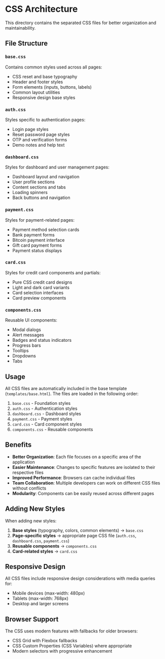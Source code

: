 # CSS Architecture

This directory contains the separated CSS files for better organization and maintainability.

## File Structure

### `base.css`
Contains common styles used across all pages:
- CSS reset and base typography
- Header and footer styles
- Form elements (inputs, buttons, labels)
- Common layout utilities
- Responsive design base styles

### `auth.css`
Styles specific to authentication pages:
- Login page styles
- Reset password page styles
- OTP and verification forms
- Demo notes and help text

### `dashboard.css`
Styles for dashboard and user management pages:
- Dashboard layout and navigation
- User profile sections
- Content sections and tabs
- Loading spinners
- Back buttons and navigation

### `payment.css`
Styles for payment-related pages:
- Payment method selection cards
- Bank payment forms
- Bitcoin payment interface
- Gift card payment forms
- Payment status displays

### `card.css`
Styles for credit card components and partials:
- Pure CSS credit card designs
- Light and dark card variants
- Card selection interfaces
- Card preview components

### `components.css`
Reusable UI components:
- Modal dialogs
- Alert messages
- Badges and status indicators
- Progress bars
- Tooltips
- Dropdowns
- Tabs

## Usage

All CSS files are automatically included in the base template (`templates/base.html`). The files are loaded in the following order:

1. `base.css` - Foundation styles
2. `auth.css` - Authentication styles
3. `dashboard.css` - Dashboard styles
4. `payment.css` - Payment styles
5. `card.css` - Card component styles
6. `components.css` - Reusable components

## Benefits

- **Better Organization**: Each file focuses on a specific area of the application
- **Easier Maintenance**: Changes to specific features are isolated to their respective files
- **Improved Performance**: Browsers can cache individual files
- **Team Collaboration**: Multiple developers can work on different CSS files without conflicts
- **Modularity**: Components can be easily reused across different pages

## Adding New Styles

When adding new styles:

1. **Base styles** (typography, colors, common elements) → `base.css`
2. **Page-specific styles** → appropriate page CSS file (`auth.css`, `dashboard.css`, `payment.css`)
3. **Reusable components** → `components.css`
4. **Card-related styles** → `card.css`

## Responsive Design

All CSS files include responsive design considerations with media queries for:
- Mobile devices (max-width: 480px)
- Tablets (max-width: 768px)
- Desktop and larger screens

## Browser Support

The CSS uses modern features with fallbacks for older browsers:
- CSS Grid with Flexbox fallbacks
- CSS Custom Properties (CSS Variables) where appropriate
- Modern selectors with progressive enhancement
